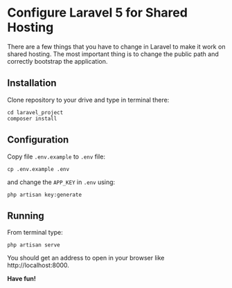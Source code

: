 # Configure Laravel 5 for Shared Hosting

There are a few things that you have to change in Laravel to make it work on shared hosting. The most important thing is to change the public path and correctly bootstrap the application.

## Installation

Clone repository to your drive and type in terminal there:

```
cd laravel_project
composer install
```

## Configuration

Copy file `.env.example` to `.env` file:

```
cp .env.example .env
```

and change the `APP_KEY` in `.env` using:

```
php artisan key:generate
```

## Running

From terminal type:

```
php artisan serve
```

You should get an address to open in your browser like http://localhost:8000.

**Have fun!**